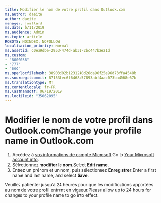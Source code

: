 ```yaml
---
title: Modifier le nom de votre profil dans Outlook.com
ms.author: daeite
author: daeite
manager: joallard
ms.date: 6/11/2019
ms.audience: Admin
ms.topic: article
ROBOTS: NOINDEX, NOFOLLOW
localization_priority: Normal
ms.assetid: c0ea9dbe-2953-474d-ab31-2bc447b2e21d
ms.custom:
- "8000036"
- "777"
- "806"
ms.openlocfilehash: 38903d02b1231240d26da96f25e96d73ffa4548b
ms.sourcegitcommit: 87153fec6f6468b57893abf4aac073ba4068e67b
ms.translationtype: MT
ms.contentlocale: fr-FR
ms.lasthandoff: 06/19/2019
ms.locfileid: "35062095"
---
```

# <a name="change-your-profile-name-in-outlookcom"></a><span data-ttu-id="6f65c-102">Modifier le nom de votre profil dans Outlook.com</span><span class="sxs-lookup"><span data-stu-id="6f65c-102">Change your profile name in Outlook.com</span></span>

1. <span data-ttu-id="6f65c-103">Accédez à [vos informations de compte Microsoft](https://go.microsoft.com/fwlink/p/?linkid=860841).</span><span class="sxs-lookup"><span data-stu-id="6f65c-103">Go to [Your Microsoft account info](https://go.microsoft.com/fwlink/p/?linkid=860841).</span></span>
2. <span data-ttu-id="6f65c-104">Sélectionnez **modifier le nom**.</span><span class="sxs-lookup"><span data-stu-id="6f65c-104">Select **Edit name**.</span></span>
3. <span data-ttu-id="6f65c-105">Entrez un prénom et un nom, puis sélectionnez **Enregistrer**.</span><span class="sxs-lookup"><span data-stu-id="6f65c-105">Enter a first name and last name, and select **Save**.</span></span>

<span data-ttu-id="6f65c-106">Veuillez patienter jusqu’à 24 heures pour que les modifications apportées au nom de votre profil entrent en vigueur.</span><span class="sxs-lookup"><span data-stu-id="6f65c-106">Please allow up to 24 hours for changes to your profile name to go into effect.</span></span>
